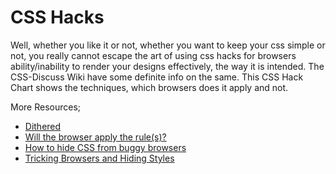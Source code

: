 # CSS Hacks

Well, whether you like it or not, whether you want to keep your css simple or not, you really cannot escape the art of using css hacks for browsers ability/inability to render your designs effectively, the way it is intended. The CSS-Discuss Wiki have some definite info on the same. This CSS Hack Chart shows the techniques, which browsers does it apply and not.

More Resources;

- <a href="http://www.dithered.com/css_filters/" title="Dithered">Dithered</a><br />
- <a href="http://centricle.com/ref/css/filters/" title="Will the browser apply the rule(s)?">Will the browser apply the rule(s)?</a><br />
- <a href="http://w3development.de/css/hide_css_from_browsers/" title="How to hide CSS from buggy browsers">How to hide CSS from buggy browsers</a><br />
- <a href="http://www.ericmeyeroncss.com/bonus/trick-hide.html" title="Tricking Browsers and Hiding Styles">Tricking Browsers and Hiding Styles</a>
